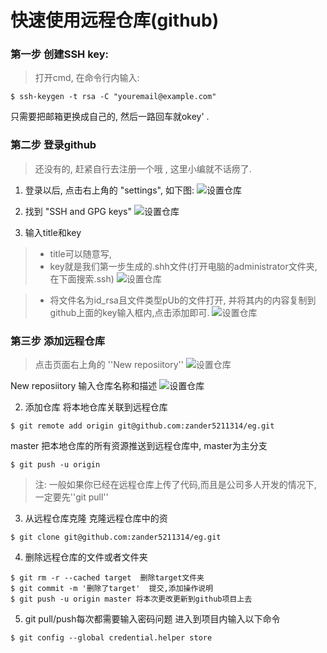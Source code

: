 # 快速使用远程仓库(github)

### 第一步 创建SSH key: 
> 打开cmd, 在命令行内输入: 
```shell
$ ssh-keygen -t rsa -C "youremail@example.com"  
```
只需要把邮箱更换成自己的, 然后一路回车就okey' .
### 第二步 登录github
> 还没有的, 赶紧自行去注册一个哦 , 这里小编就不话痨了.
1. 登录以后, 点击右上角的 "settings", 如下图: 
![设置仓库](D:/softWare/03_study/web_study/14_tools/01_git/imgs/settingGIthub.jpg)

2. 找到 "SSH and GPG keys" 
![设置仓库](D:/softWare/03_study/web_study/14_tools/01_git/imgs/addGithubKeys.jpg)

3. 输入title和key
> - title可以随意写, 
> - key就是我们第一步生成的.shh文件(打开电脑的administrator文件夹,在下面搜索.ssh)
![设置仓库](D:/softWare/03_study/web_study/14_tools/01_git/imgs/search.SSH.jpg)

> - 将文件名为id_rsa且文件类型pUb的文件打开, 并将其内的内容复制到github上面的key输入框内,点击添加即可.
![设置仓库](D:/softWare/03_study/web_study/14_tools/01_git/imgs/id_RSA.jpg)

### 第三步 添加远程仓库
> 点击页面右上角的 ''New reposiitory'' 
![设置仓库](D:/softWare/03_study/web_study/14_tools/01_git/imgs/新建仓库.jpg)

New reposiitory
输入仓库名称和描述
![设置仓库](D:/softWare/03_study/web_study/14_tools/01_git/imgs/新建仓库详情.jpg)

2.  添加仓库 
将本地仓库关联到远程仓库
```shell
$ git remote add origin git@github.com:zander5211314/eg.git 
```

master 把本地仓库的所有资源推送到远程仓库中, master为主分支

```shell
$ git push -u origin
```

> 注: 一般如果你已经在远程仓库上传了代码,而且是公司多人开发的情况下, 一定要先''git pull''
3.  从远程仓库克隆
克隆远程仓库中的资
```shell
$ git clone git@github.com:zander5211314/eg.git 
```
4.  删除远程仓库的文件或者文件夹
```shell
$ git rm -r --cached target  删除target文件夹
$ git commit -m '删除了target'  提交,添加操作说明
$ git push -u origin master 将本次更改更新到github项目上去
```

5. git pull/push每次都需要输入密码问题
    进入到项目内输入以下命令
```shell
$ git config --global credential.helper store
```
